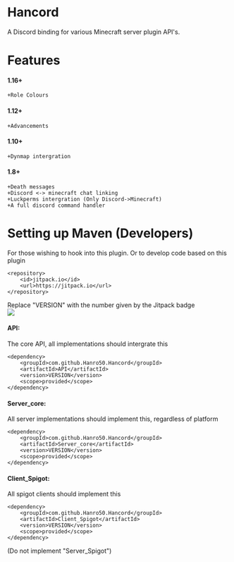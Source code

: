 

# Hancord
A Discord binding for various Minecraft server plugin API's.

# Features 
#### 1.16+ 	
```+Role Colours```
#### 1.12+ 	
```+Advancements```
#### 1.10+
```+Dynmap intergration```
#### 1.8+ 	
```
+Death messages 
+Discord <-> minecraft chat linking 
+Luckperms intergration (Only Discord->Minecraft)
+A full discord command handler
```


# Setting up Maven (Developers)
For those wishing to hook into this plugin. Or to develop code based on this plugin
```
<repository>
	<id>jitpack.io</id>
	<url>https://jitpack.io</url>
</repository>
```
Replace "VERSION" with the number given by the Jitpack badge</br>
[![](https://jitpack.io/v/Hanro50/Discraft.svg)](https://jitpack.io/#Hanro50/Discraft)
#### API:
The core API, all implementations should intergrate this
```
<dependency>
	<groupId>com.github.Hanro50.Hancord</groupId>
	<artifactId>API</artifactId>
	<version>VERSION</version>
	<scope>provided</scope>
</dependency>
```
#### Server_core:
All server implementations should implement this, regardless of platform
```
<dependency>
	<groupId>com.github.Hanro50.Hancord</groupId>
	<artifactId>Server_core</artifactId>
	<version>VERSION</version>
	<scope>provided</scope>
</dependency>
```
#### Client_Spigot:
All spigot clients should implement this
```
<dependency>
	<groupId>com.github.Hanro50.Hancord</groupId>
	<artifactId>Client_Spigot</artifactId>
	<version>VERSION</version>
	<scope>provided</scope>
</dependency>
```
(Do not implement "Server_Spigot")
